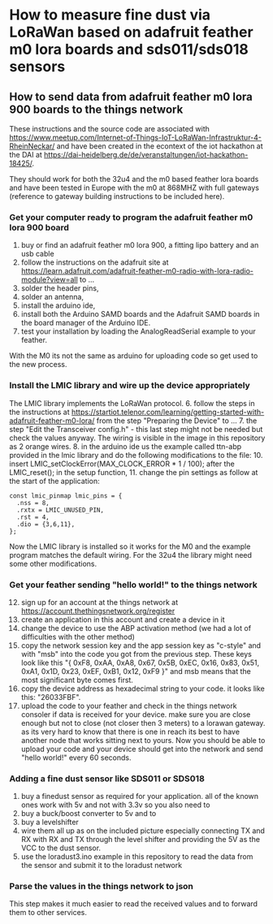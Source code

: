 # How to measure fine dust via LoRaWan based on adafruit feather m0 lora boards and sds011/sds018 sensors

## How to send data from adafruit feather m0 lora 900 boards to the things network

These instructions and the source code are associated with https://www.meetup.com/Internet-of-Things-IoT-LoRaWan-Infrastruktur-4-RheinNeckar/ and have been created in the econtext of the iot hackathon at the DAI at https://dai-heidelberg.de/de/veranstaltungen/iot-hackathon-18425/.

They should work for both the 32u4 and the m0 based feather lora boards and have been tested in Europe with the m0 at 868MHZ with full gateways (reference to gateway building instructions to be included here). 

### Get your computer ready to program the adafruit feather m0 lora 900 board
1. buy or find an adafruit feather m0 lora 900, a fitting lipo battery and an usb cable
2. follow the instructions on the adafruit site at https://learn.adafruit.com/adafruit-feather-m0-radio-with-lora-radio-module?view=all to ...
3. solder the header pins,
4. solder an antenna,
4. install the arduino ide,
5. install both the Arduino SAMD boards and the Adafruit SAMD boards in the board manager of the Arduino IDE.
6. test your installation by loading the AnalogReadSerial example to your feather.

With the M0 its not the same as arduino for uploading code so get used to the new process.

### Install the LMIC library and wire up the device appropriately
The LMIC library implements the LoRaWan protocol.
6. follow the steps in the instructions at https://startiot.telenor.com/learning/getting-started-with-adafruit-feather-m0-lora/ from the step "Preparing the Device" to ...
7. the step "Edit the Transceiver config.h" - this last step might not be needed but check the values anyway. The wiring is visible in the image in this repository as 2 orange wires.
8. in the arduino ide us the example called ttn-abp provided in the lmic library and do the following modifications to the file:
10. insert LMIC_setClockError(MAX_CLOCK_ERROR * 1 / 100); after the LMIC_reset(); in the setup function,
11. change the pin settings as follow at the start of the application:
```
const lmic_pinmap lmic_pins = {
  .nss = 8,  
  .rxtx = LMIC_UNUSED_PIN,
  .rst = 4,
  .dio = {3,6,11},
};
```
Now the LMIC library is installed so it works for the M0 and the example program matches the default wiring. For the 32u4 the library might need some other modifications.

### Get your feather sending "hello world!" to the things network
12. sign up for an account at the things network at https://account.thethingsnetwork.org/register 
13. create an application in this account and create a device in it
13. change the device to use the ABP activation method (we had a lot of difficulties with the other method)
14. copy the network session key and the app session key as "c-style" and with "msb" into the code you got from the previous step. These keys look like this "{ 0xF8, 0xAA, 0xA8, 0x67, 0x5B, 0xEC, 0x16, 0x83, 0x51, 0xA1, 0x1D, 0x23, 0xEF, 0xB1, 0x12, 0xF9 }" and msb means that the most significant byte comes first.
15. copy the device address as hexadecimal string to your code. it looks like this: "26033FBF".
16. upload the code to your feather and check in the things network consoler if data is received for your device.
make sure you are close enough but not to close (not closer then 3 meters) to a lorawan gateway. as its very hard to know that there is one in reach its best to have another node that works sitting next to yours.
Now you should be able to upload your code and your device should get into the network and send "hello world!" every 60 seconds.

### Adding a fine dust sensor like SDS011 or SDS018

1. buy a finedust sensor as required for your application. all of the known ones work with 5v and not with 3.3v so you also need to
2. buy a buck/boost converter to 5v and to
3. buy a levelshifter
4. wire them all up as on the included picture especially connecting TX and RX with RX and TX through the level shifter and providing the 5V as the VCC to the dust sensor.
5. use the loradust3.ino example in this repository to read the data from the sensor and submit it to the loradust network 

### Parse the values in the things network to json
This step makes it much easier to read the received values and to forward them to other services.
